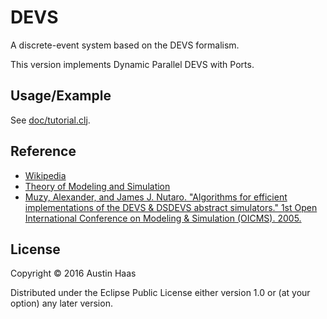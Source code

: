 # DEVS

A discrete-event system based on the DEVS formalism.

This version implements Dynamic Parallel DEVS with Ports.

## Usage/Example

See [doc/tutorial.clj](./doc/tutorial.clj).

## Reference

* [Wikipedia](https://en.wikipedia.org/wiki/DEVS)
* [Theory of Modeling and Simulation](https://amzn.com/0127784551)
* [Muzy, Alexander, and James J. Nutaro. "Algorithms for efficient implementations of the DEVS & DSDEVS abstract simulators." 1st Open International Conference on Modeling & Simulation (OICMS). 2005.](http://www.i3s.unice.fr/~muzy/Publications/oicms_revised_Nov_21_2005.pdf)

## License

Copyright © 2016 Austin Haas

Distributed under the Eclipse Public License either version 1.0 or (at
your option) any later version.
